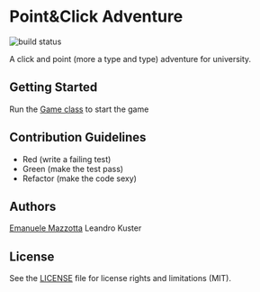 # Point&Click Adventure 

![build status](https://img.shields.io/shippable/565af52a1895ca4474248530.svg)

A click and point (more a type and type) adventure for university.

## Getting Started

Run the [Game class](./src/main/java/com/mazzotta/kuster/pointandclick/adventure/main/Game.java) to start the game

## Contribution Guidelines 

* Red (write a failing test)
* Green (make the test pass)
* Refactor (make the code sexy)

## Authors 

[Emanuele Mazzotta](mailto:hello@mazzotta.me) 
Leandro Kuster

## License

See the [LICENSE](LICENSE.md) file for license rights and limitations (MIT).
